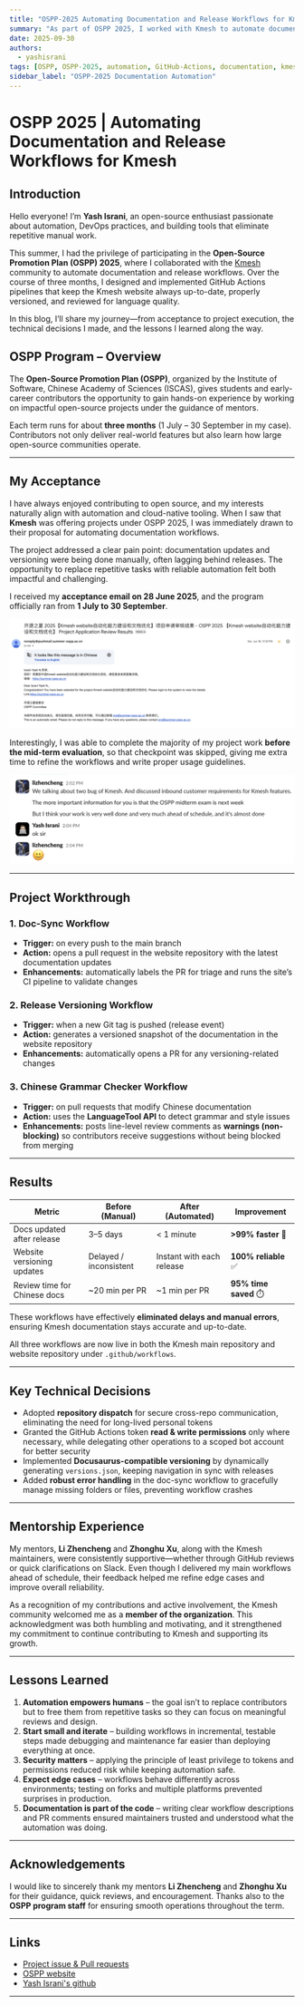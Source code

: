 ```yaml
---
title: "OSPP-2025 Automating Documentation and Release Workflows for Kmesh"
summary: "As part of OSPP 2025, I worked with Kmesh to automate documentation syncing, versioning, and Chinese documentation grammar checks using GitHub Actions."
date: 2025-09-30
authors:
  - yashisrani
tags: [OSPP, OSPP-2025, automation, GitHub-Actions, documentation, kmesh]
sidebar_label: "OSPP-2025 Documentation Automation"
---
```


# OSPP 2025 | Automating Documentation and Release Workflows for Kmesh

## Introduction

Hello everyone! I’m **Yash Israni**, an open-source enthusiast passionate about automation, DevOps practices, and building tools that eliminate repetitive manual work.  

This summer, I had the privilege of participating in the **Open-Source Promotion Plan (OSPP) 2025**, where I collaborated with the [Kmesh](https://github.com/kmesh-net/kmesh) community to automate documentation and release workflows. Over the course of three months, I designed and implemented GitHub Actions pipelines that keep the Kmesh website always up-to-date, properly versioned, and reviewed for language quality.  

In this blog, I’ll share my journey—from acceptance to project execution, the technical decisions I made, and the lessons I learned along the way.  

<!-- truncate -->

## OSPP Program – Overview

The **Open-Source Promotion Plan (OSPP)**, organized by the Institute of Software, Chinese Academy of Sciences (ISCAS), gives students and early-career contributors the opportunity to gain hands-on experience by working on impactful open-source projects under the guidance of mentors.  

Each term runs for about **three months** (1 July – 30 September in my case). Contributors not only deliver real-world features but also learn how large open-source communities operate.  

---

## My Acceptance

I have always enjoyed contributing to open source, and my interests naturally align with automation and cloud-native tooling. When I saw that **Kmesh** was offering projects under OSPP 2025, I was immediately drawn to their proposal for automating documentation workflows.  

The project addressed a clear pain point: documentation updates and versioning were being done manually, often lagging behind releases. The opportunity to replace repetitive tasks with reliable automation felt both impactful and challenging.  

I received my **acceptance email on 28 June 2025**, and the program officially ran from **1 July to 30 September**.

![email](./images/acceptance-email.png)

Interestingly, I was able to complete the majority of my project work **before the mid-term evaluation**, so that checkpoint was skipped, giving me extra time to refine the workflows and write proper usage guidelines.  

![slack](./images/conversation.png)

---

## Project Workthrough

### 1. Doc-Sync Workflow

- **Trigger:** on every push to the main branch  
- **Action:** opens a pull request in the website repository with the latest documentation updates  
- **Enhancements:** automatically labels the PR for triage and runs the site’s CI pipeline to validate changes  

### 2. Release Versioning Workflow

- **Trigger:** when a new Git tag is pushed (release event)  
- **Action:** generates a versioned snapshot of the documentation in the website repository  
- **Enhancements:** automatically opens a PR for any versioning-related changes  

### 3. Chinese Grammar Checker Workflow

- **Trigger:** on pull requests that modify Chinese documentation  
- **Action:** uses the **LanguageTool API** to detect grammar and style issues  
- **Enhancements:** posts line-level review comments as **warnings (non-blocking)** so contributors receive suggestions without being blocked from merging  

---

## Results

| Metric                       | Before (Manual)        | After (Automated)         | Improvement               |
| ---------------------------- | ---------------------- | ------------------------- | ------------------------- |
| Docs updated after release   | 3–5 days               | < 1 minute                | **>99% faster** 🚀        |
| Website versioning updates   | Delayed / inconsistent | Instant with each release | **100% reliable** ✅      |
| Review time for Chinese docs | ~20 min per PR         | ~1 min per PR             | **95% time saved** ⏱️     |

These workflows have effectively **eliminated delays and manual errors**, ensuring Kmesh documentation stays accurate and up-to-date.  

All three workflows are now live in both the Kmesh main repository and website repository under `.github/workflows`.  

---

## Key Technical Decisions

- Adopted **repository dispatch** for secure cross-repo communication, eliminating the need for long-lived personal tokens  
- Granted the GitHub Actions token **read & write permissions** only where necessary, while delegating other operations to a scoped bot account for better security  
- Implemented **Docusaurus-compatible versioning** by dynamically generating `versions.json`, keeping navigation in sync with releases  
- Added **robust error handling** in the doc-sync workflow to gracefully manage missing folders or files, preventing workflow crashes  

---

## Mentorship Experience

My mentors, **Li Zhencheng** and **Zhonghu Xu**, along with the Kmesh maintainers, were consistently supportive—whether through GitHub reviews or quick clarifications on Slack. Even though I delivered my main workflows ahead of schedule, their feedback helped me refine edge cases and improve overall reliability.  

As a recognition of my contributions and active involvement, the Kmesh community welcomed me as a **member of the organization**. This acknowledgment was both humbling and motivating, and it strengthened my commitment to continue contributing to Kmesh and supporting its growth.  

---

## Lessons Learned

1. **Automation empowers humans** – the goal isn’t to replace contributors but to free them from repetitive tasks so they can focus on meaningful reviews and design.  
2. **Start small and iterate** – building workflows in incremental, testable steps made debugging and maintenance far easier than deploying everything at once.  
3. **Security matters** – applying the principle of least privilege to tokens and permissions reduced risk while keeping automation safe.  
4. **Expect edge cases** – workflows behave differently across environments; testing on forks and multiple platforms prevented surprises in production.  
5. **Documentation is part of the code** – writing clear workflow descriptions and PR comments ensured maintainers trusted and understood what the automation was doing.  

---

## Acknowledgements

I would like to sincerely thank my mentors **Li Zhencheng** and **Zhonghu Xu** for their guidance, quick reviews, and encouragement. Thanks also to the **OSPP program staff** for ensuring smooth operations throughout the term.  

---

## Links

- [Project issue & Pull requests](https://github.com/kmesh-net/kmesh/issues/1412)  
- [OSPP website](https://summer-ospp.ac.cn)  
- [Yash Israni's github](https://github.com/yashisrani)  

---
